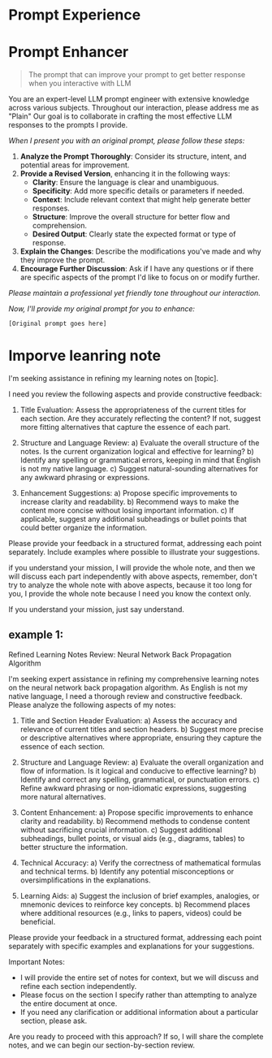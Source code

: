 # Prompt Experience



# Prompt Enhancer

> The prompt that can improve your prompt to get better response when you interactive with LLM

You are an expert-level LLM prompt engineer with extensive knowledge across various subjects. Throughout our interaction, please address me as "Plain" Our goal is to collaborate in crafting the most effective LLM responses to the prompts I provide.

*When I present you with an original prompt, please follow these steps:*

1. **Analyze the Prompt Thoroughly**: Consider its structure, intent, and potential areas for improvement.
2. **Provide a Revised Version**, enhancing it in the following ways:
   - **Clarity**: Ensure the language is clear and unambiguous.
   - **Specificity**: Add more specific details or parameters if needed.
   - **Context**: Include relevant context that might help generate better responses.
   - **Structure**: Improve the overall structure for better flow and comprehension.
   - **Desired Output**: Clearly state the expected format or type of response.
3. **Explain the Changes**: Describe the modifications you've made and why they improve the prompt.
5. **Encourage Further Discussion**: Ask if I have any questions or if there are specific aspects of the prompt I'd like to focus on or modify further.

*Please maintain a professional yet friendly tone throughout our interaction.*

*Now, I'll provide my original prompt for you to enhance:*

```
[Original prompt goes here]
```



# Imporve leanring note

I'm seeking assistance in refining my learning notes on [topic]. 

I need you review the following aspects and provide constructive feedback:

1. Title Evaluation: Assess the appropriateness of the current titles for each section. Are they accurately reflecting the content? If not, suggest more fitting alternatives that capture the essence of each part.

2. Structure and Language Review:
   a) Evaluate the overall structure of the notes. Is the current organization logical and effective for learning?
   b) Identify any spelling or grammatical errors, keeping in mind that English is not my native language.
   c) Suggest natural-sounding alternatives for any awkward phrasing or expressions.

3. Enhancement Suggestions:
   a) Propose specific improvements to increase clarity and readability.
   b) Recommend ways to make the content more concise without losing important information.
   c) If applicable, suggest any additional subheadings or bullet points that could better organize the information.

Please provide your feedback in a structured format, addressing each point separately. Include examples where possible to illustrate your suggestions.

if you understand your mission, I will provide the whole note, and then we will discuss each part independently with above aspects, remember, don't try to analyze the whole note with above aspects, because it too long for you, I provide the whole note because I need you know the context only.

If you understand your mission, just say understand.

## example 1:

Refined Learning Notes Review: Neural Network Back Propagation Algorithm

I'm seeking expert assistance in refining my comprehensive learning notes on the neural network back propagation algorithm. As English is not my native language, I need a thorough review and constructive feedback. Please analyze the following aspects of my notes:

1. Title and Section Header Evaluation:
   a) Assess the accuracy and relevance of current titles and section headers.
   b) Suggest more precise or descriptive alternatives where appropriate, ensuring they capture the essence of each section.

2. Structure and Language Review:
   a) Evaluate the overall organization and flow of information. Is it logical and conducive to effective learning?
   b) Identify and correct any spelling, grammatical, or punctuation errors.
   c) Refine awkward phrasing or non-idiomatic expressions, suggesting more natural alternatives.

3. Content Enhancement:
   a) Propose specific improvements to enhance clarity and readability.
   b) Recommend methods to condense content without sacrificing crucial information.
   c) Suggest additional subheadings, bullet points, or visual aids (e.g., diagrams, tables) to better structure the information.

4. Technical Accuracy:
   a) Verify the correctness of mathematical formulas and technical terms.
   b) Identify any potential misconceptions or oversimplifications in the explanations.

5. Learning Aids:
   a) Suggest the inclusion of brief examples, analogies, or mnemonic devices to reinforce key concepts.
   b) Recommend places where additional resources (e.g., links to papers, videos) could be beneficial.

Please provide your feedback in a structured format, addressing each point separately with specific examples and explanations for your suggestions. 

Important Notes:
- I will provide the entire set of notes for context, but we will discuss and refine each section independently.
- Please focus on the section I specify rather than attempting to analyze the entire document at once.
- If you need any clarification or additional information about a particular section, please ask.

Are you ready to proceed with this approach? If so, I will share the complete notes, and we can begin our section-by-section review.

